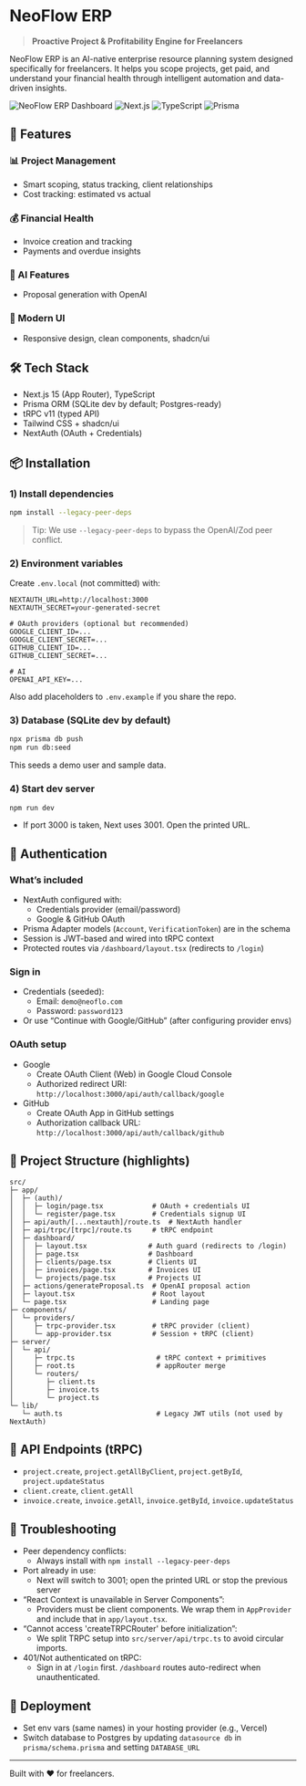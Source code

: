 # NeoFlow ERP

> **Proactive Project & Profitability Engine for Freelancers**

NeoFlow ERP is an AI-native enterprise resource planning system designed specifically for freelancers. It helps you scope projects, get paid, and understand your financial health through intelligent automation and data-driven insights.

![NeoFlow ERP Dashboard](https://img.shields.io/badge/Status-Active-brightgreen)
![Next.js](https://img.shields.io/badge/Next.js-15.4.5-black)
![TypeScript](https://img.shields.io/badge/TypeScript-5.0-blue)
![Prisma](https://img.shields.io/badge/Prisma-ORM-orange)

## 🚀 Features

### 📊 Project Management
- Smart scoping, status tracking, client relationships
- Cost tracking: estimated vs actual

### 💰 Financial Health
- Invoice creation and tracking
- Payments and overdue insights

### 🤖 AI Features
- Proposal generation with OpenAI

### 🎨 Modern UI
- Responsive design, clean components, shadcn/ui

## 🛠️ Tech Stack
- Next.js 15 (App Router), TypeScript
- Prisma ORM (SQLite dev by default; Postgres-ready)
- tRPC v11 (typed API)
- Tailwind CSS + shadcn/ui
- NextAuth (OAuth + Credentials)

## 📦 Installation

### 1) Install dependencies
```bash
npm install --legacy-peer-deps
```
> Tip: We use `--legacy-peer-deps` to bypass the OpenAI/Zod peer conflict.

### 2) Environment variables
Create `.env.local` (not committed) with:
```env
NEXTAUTH_URL=http://localhost:3000
NEXTAUTH_SECRET=your-generated-secret

# OAuth providers (optional but recommended)
GOOGLE_CLIENT_ID=...
GOOGLE_CLIENT_SECRET=...
GITHUB_CLIENT_ID=...
GITHUB_CLIENT_SECRET=...

# AI
OPENAI_API_KEY=...
```

Also add placeholders to `.env.example` if you share the repo.

### 3) Database (SQLite dev by default)
```bash
npx prisma db push
npm run db:seed
```
This seeds a demo user and sample data.

### 4) Start dev server
```bash
npm run dev
```
- If port 3000 is taken, Next uses 3001. Open the printed URL.

## 🔐 Authentication

### What’s included
- NextAuth configured with:
  - Credentials provider (email/password)
  - Google & GitHub OAuth
- Prisma Adapter models (`Account`, `VerificationToken`) are in the schema
- Session is JWT-based and wired into tRPC context
- Protected routes via `/dashboard/layout.tsx` (redirects to `/login`)

### Sign in
- Credentials (seeded):
  - Email: `demo@neoflo.com`
  - Password: `password123`
- Or use “Continue with Google/GitHub” (after configuring provider envs)

### OAuth setup
- Google
  - Create OAuth Client (Web) in Google Cloud Console
  - Authorized redirect URI: `http://localhost:3000/api/auth/callback/google`
- GitHub
  - Create OAuth App in GitHub settings
  - Authorization callback URL: `http://localhost:3000/api/auth/callback/github`

## 🧭 Project Structure (highlights)
```
src/
├─ app/
│  ├─ (auth)/
│  │  ├─ login/page.tsx            # OAuth + credentials UI
│  │  └─ register/page.tsx         # Credentials signup UI
│  ├─ api/auth/[...nextauth]/route.ts  # NextAuth handler
│  ├─ api/trpc/[trpc]/route.ts     # tRPC endpoint
│  ├─ dashboard/
│  │  ├─ layout.tsx               # Auth guard (redirects to /login)
│  │  ├─ page.tsx                 # Dashboard
│  │  ├─ clients/page.tsx         # Clients UI
│  │  ├─ invoices/page.tsx        # Invoices UI
│  │  └─ projects/page.tsx        # Projects UI
│  ├─ actions/generateProposal.ts  # OpenAI proposal action
│  ├─ layout.tsx                   # Root layout
│  └─ page.tsx                     # Landing page
├─ components/
│  └─ providers/
│     ├─ trpc-provider.tsx         # tRPC provider (client)
│     └─ app-provider.tsx          # Session + tRPC (client)
├─ server/
│  └─ api/
│     ├─ trpc.ts                    # tRPC context + primitives
│     ├─ root.ts                    # appRouter merge
│     └─ routers/
│        ├─ client.ts
│        ├─ invoice.ts
│        └─ project.ts
└─ lib/
   └─ auth.ts                       # Legacy JWT utils (not used by NextAuth)
```

## 🔌 API Endpoints (tRPC)
- `project.create`, `project.getAllByClient`, `project.getById`, `project.updateStatus`
- `client.create`, `client.getAll`
- `invoice.create`, `invoice.getAll`, `invoice.getById`, `invoice.updateStatus`

## 🧯 Troubleshooting
- Peer dependency conflicts:
  - Always install with `npm install --legacy-peer-deps`
- Port already in use:
  - Next will switch to 3001; open the printed URL or stop the previous server
- “React Context is unavailable in Server Components”:
  - Providers must be client components. We wrap them in `AppProvider` and include that in `app/layout.tsx`.
- “Cannot access 'createTRPCRouter' before initialization”:
  - We split TRPC setup into `src/server/api/trpc.ts` to avoid circular imports.
- 401/Not authenticated on tRPC:
  - Sign in at `/login` first. `/dashboard` routes auto-redirect when unauthenticated.

## 🚀 Deployment
- Set env vars (same names) in your hosting provider (e.g., Vercel)
- Switch database to Postgres by updating `datasource db` in `prisma/schema.prisma` and setting `DATABASE_URL`

---

Built with ❤️ for freelancers.
